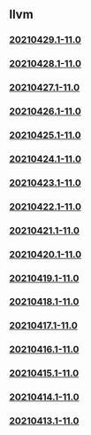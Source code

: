 ## llvm

### [20210429.1-11.0](20210429.1-11.0/index.html)
### [20210428.1-11.0](20210428.1-11.0/index.html)
### [20210427.1-11.0](20210427.1-11.0/index.html)
### [20210426.1-11.0](20210426.1-11.0/index.html)
### [20210425.1-11.0](20210425.1-11.0/index.html)
### [20210424.1-11.0](20210424.1-11.0/index.html)
### [20210423.1-11.0](20210423.1-11.0/index.html)
### [20210422.1-11.0](20210422.1-11.0/index.html)
### [20210421.1-11.0](20210421.1-11.0/index.html)
### [20210420.1-11.0](20210420.1-11.0/index.html)
### [20210419.1-11.0](20210419.1-11.0/index.html)
### [20210418.1-11.0](20210418.1-11.0/index.html)
### [20210417.1-11.0](20210417.1-11.0/index.html)
### [20210416.1-11.0](20210416.1-11.0/index.html)
### [20210415.1-11.0](20210415.1-11.0/index.html)
### [20210414.1-11.0](20210414.1-11.0/index.html)
### [20210413.1-11.0](20210413.1-11.0/index.html)

